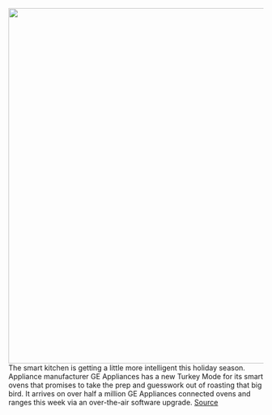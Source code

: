<img src='https://cdn.vox-cdn.com/thumbor/8Dte0pTCWRrK_Yy7LroInFKB4s4=/0x0:4200x2800/1200x800/filters:focal(1830x555:2502x1227)/cdn.vox-cdn.com/uploads/chorus_image/image/70085574/kriech_higdon_photo_9231.0.jpg' width='700px' /><br/>
The smart kitchen is getting a little more intelligent this holiday season. Appliance manufacturer GE Appliances has a new Turkey Mode for its smart ovens that promises to take the prep and guesswork out of roasting that big bird. It arrives on over half a million GE Appliances connected ovens and ranges this week via an over-the-air software upgrade.
<a href='https://www.theverge.com/2021/11/3/22761170/ge-smart-oven-turkey-mode-software-upgrade'> Source <a/>